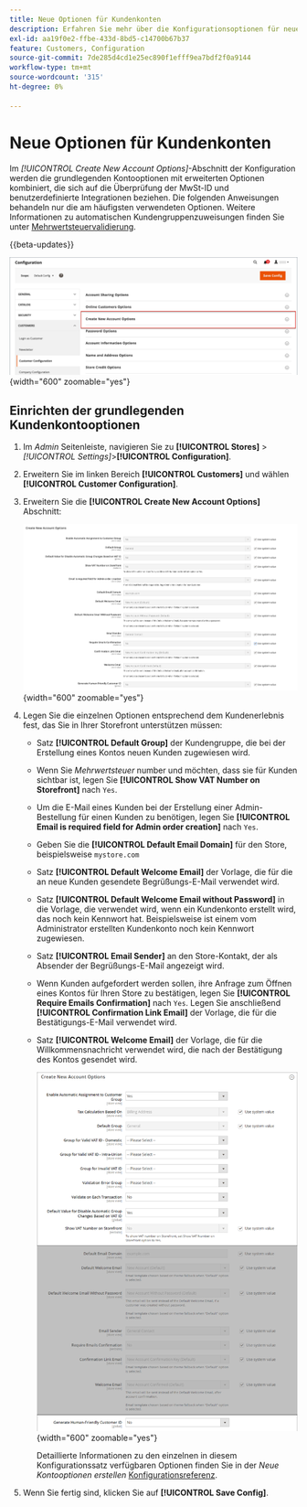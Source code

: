 ```yaml
---
title: Neue Optionen für Kundenkonten
description: Erfahren Sie mehr über die Konfigurationsoptionen für neue Kundenkonten in Ihrem Store.
exl-id: aa19f0e2-ffbe-433d-8bd5-c14700b67b37
feature: Customers, Configuration
source-git-commit: 7de285d4cd1e25ec890f1efff9ea7bdf2f0a9144
workflow-type: tm+mt
source-wordcount: '315'
ht-degree: 0%

---
```


# Neue Optionen für Kundenkonten

Im _[!UICONTROL Create New Account Options]_-Abschnitt der Konfiguration werden die grundlegenden Kontooptionen mit erweiterten Optionen kombiniert, die sich auf die Überprüfung der MwSt-ID und benutzerdefinierte Integrationen beziehen. Die folgenden Anweisungen behandeln nur die am häufigsten verwendeten Optionen. Weitere Informationen zu automatischen Kundengruppenzuweisungen finden Sie unter [Mehrwertsteuervalidierung](../stores-purchase/vat.md).

{{beta-updates}}

![Neue Kontooptionen erstellen](assets/customer-configuration-create-new-account-options.png){width="600" zoomable="yes"}

## Einrichten der grundlegenden Kundenkontooptionen

1. Im _Admin_ Seitenleiste, navigieren Sie zu **[!UICONTROL Stores]** > _[!UICONTROL Settings]_>**[!UICONTROL Configuration]**.

1. Erweitern Sie im linken Bereich **[!UICONTROL Customers]** und wählen **[!UICONTROL Customer Configuration]**.

1. Erweitern Sie die **[!UICONTROL Create New Account Options]** Abschnitt:

   ![Standardeinstellungen für neue Kontooptionen erstellen](../configuration-reference/customers/assets/customer-configuration-create-new-account-options.png){width="600" zoomable="yes"}

1. Legen Sie die einzelnen Optionen entsprechend dem Kundenerlebnis fest, das Sie in Ihrer Storefront unterstützen müssen:

   - Satz **[!UICONTROL Default Group]** der Kundengruppe, die bei der Erstellung eines Kontos neuen Kunden zugewiesen wird.

   - Wenn Sie _Mehrwertsteuer_ number und möchten, dass sie für Kunden sichtbar ist, legen Sie **[!UICONTROL Show VAT Number on Storefront]** nach `Yes`.

   - Um die E-Mail eines Kunden bei der Erstellung einer Admin-Bestellung für einen Kunden zu benötigen, legen Sie **[!UICONTROL Email is required field for Admin order creation]** nach `Yes`.

   - Geben Sie die **[!UICONTROL Default Email Domain]** für den Store, beispielsweise `mystore.com`

   - Satz **[!UICONTROL Default Welcome Email]** der Vorlage, die für die an neue Kunden gesendete Begrüßungs-E-Mail verwendet wird.

   - Satz **[!UICONTROL Default Welcome Email without Password]** in die Vorlage, die verwendet wird, wenn ein Kundenkonto erstellt wird, das noch kein Kennwort hat. Beispielsweise ist einem vom Administrator erstellten Kundenkonto noch kein Kennwort zugewiesen.

   - Satz **[!UICONTROL Email Sender]** an den Store-Kontakt, der als Absender der Begrüßungs-E-Mail angezeigt wird.

   - Wenn Kunden aufgefordert werden sollen, ihre Anfrage zum Öffnen eines Kontos für Ihren Store zu bestätigen, legen Sie **[!UICONTROL Require Emails Confirmation]** nach `Yes`. Legen Sie anschließend **[!UICONTROL Confirmation Link Email]** der Vorlage, die für die Bestätigungs-E-Mail verwendet wird.

   - Satz **[!UICONTROL Welcome Email]** der Vorlage, die für die Willkommensnachricht verwendet wird, die nach der Bestätigung des Kontos gesendet wird.

     ![Neue Kontooptionen mit aktivierter Mehrwertsteuer erstellen](../configuration-reference/customers/assets/customer-configuration-create-new-account-options-vat.png){width="600" zoomable="yes"}

     Detaillierte Informationen zu den einzelnen in diesem Konfigurationssatz verfügbaren Optionen finden Sie in der _Neue Kontooptionen erstellen_ [Konfigurationsreferenz](../configuration-reference/customers/customer-configuration.md).

1. Wenn Sie fertig sind, klicken Sie auf **[!UICONTROL Save Config]**.
